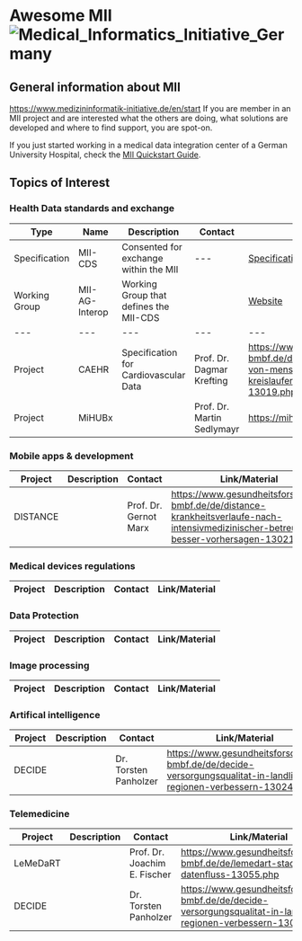 # Awesome MII ![Medical_Informatics_Initiative_Germany](https://www.medizininformatik-initiative.de/themes/custom/mii/assets/img/Logo_MII_270px_Hoehe_en.png)

## General information about MII
https://www.medizininformatik-initiative.de/en/start
If you are member in an MII project and are interested what the others are doing, what solutions are developed and where to find support, you are spot-on.

If you just started working in a medical data integration center of a German University Hospital, check the [MII Quickstart Guide](./mii-quickstart.md). 

## Topics of Interest

###  Health Data standards and exchange

| Type | Name | Description | Contact | Link/Material |
| --- | ---| --- | --- | --- |
| Specification | MII-CDS | Consented for exchange within the MII | --- | [Specification in Simplifier](https://simplifier.net/organization/koordinationsstellemii/~projects) |
| Working Group | MII-AG-Interop | Working Group that defines the MII-CDS |  | [Website](https://www.medizininformatik-initiative.de/en/collaboration/interoperability-working-group) |
| --- | ---| --- | --- | --- |
| Project | CAEHR  | Specification for Cardiovascular Data | Prof. Dr. Dagmar Krefting | https://www.gesundheitsforschung-bmbf.de/de/caehr-die-versorgung-von-menschen-mit-herz-kreislauferkrankungen-optimieren-13019.php
| Project |MiHUBx | | Prof. Dr. Martin Sedlymayr | https://mihubx.de/

### Mobile apps & development
| Project | Description | Contact | Link/Material
| --- | --- | --- | ---
| DISTANCE | | Prof. Dr. Gernot Marx | https://www.gesundheitsforschung-bmbf.de/de/distance-krankheitsverlaufe-nach-intensivmedizinischer-betreuung-besser-vorhersagen-13021.php


### Medical devices regulations

| Project | Description | Contact | Link/Material
| --- | --- | --- | ---

### Data Protection
| Project | Description | Contact | Link/Material
| --- | --- | --- | ---



### Image processing
| Project | Description | Contact | Link/Material
| --- | --- | --- | ---

### Artifical intelligence
| Project | Description | Contact | Link/Material
| --- | --- | --- | ---
| DECIDE | | Dr. Torsten Panholzer | https://www.gesundheitsforschung-bmbf.de/de/decide-versorgungsqualitat-in-landlichen-regionen-verbessern-13024.php



### Telemedicine
| Project | Description | Contact | Link/Material
| --- | --- | --- | ---
| LeMeDaRT | | Prof. Dr. Joachim E. Fischer | https://www.gesundheitsforschung-bmbf.de/de/lemedart-stadt-land-datenfluss-13055.php
| DECIDE | | Dr. Torsten Panholzer | https://www.gesundheitsforschung-bmbf.de/de/decide-versorgungsqualitat-in-landlichen-regionen-verbessern-13024.php
